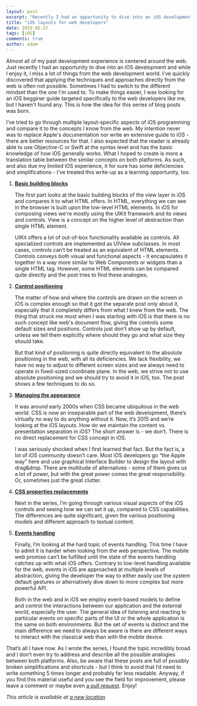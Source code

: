 ```yaml
---
layout: post
excerpt: "Recently I had an opportunity to dive into an iOS development and while I enjoy it, I miss a lot of things from the web development world. I was looking for an iOS begginer guide targeted specifically to the web developers like me, but I haven't found any. This is how the idea for this series of blog posts was born."
title: "iOS layouts for web developers"
date: 2015-05-27
tags: [iOS]
comments: true
author: adam
---
```


Almost all of my past development experience is centered around the web. Just recently I had an opportunity to dive into an iOS development and while I enjoy it, I miss a lot of things from the web development world. I've quickly discovered that applying the techniques and approaches directly from the web is often not possible. Sometimes I had to switch to the different mindset than the one I'm used to. To make things easier, I was looking for an iOS begginer guide targeted specifically to the web developers like me, but I haven't found any. This is how the idea for this series of blog posts was born.

I’ve tried to go through multiple layout-specific aspects of iOS programming and compare it to the concepts I know from the web. My intention never was to replace Apple's documentation nor write an extensive guide to iOS - there are better resources for that. I also expected that the reader is already able to use Objective-C or Swift at the syntax level and has the basic knowledge of how iOS generally works. What I hoped to create is more a translation table between the similar concepts on both platforms. As such, and also due my limited iOS experience, it for sure has some deficiencies and simplifications - I've treated this write-up as a learning opportunity, too.

1. **[Basic building blocks](/ios-layouts-for-web-developers-1-basic-building-blocks/)**

    The first part looks at the basic building blocks of the view layer in iOS and compares it to what HTML offers. In HTML, everything we can see in the browser is built upon the low-level HTML elements. In iOS for composing views we're mostly using the UIKit framework and its views and controls. View is a concept on the higher level of abstraction than single HTML element.

    UIKit offers a lot of out-of-box functionality available as controls. All specialized controls are implemented as UIView subclasses. In most cases, controls can’t be treated as an equivalent of HTML elements. Controls conveys both visual and functional aspects - it encapsulates it together in a way more similar to Web Components or widgets than a single HTML tag. However, some HTML elements can be compared quite directly and the post tries to find these analogies.

2. **[Control positioning](/ios-layouts-for-web-developers-2-control-positioning/)**

    The matter of how and where the controls are drawn on the screen in iOS is complex enough so that it got the separate post only about it, especially that it completely differs from what I knew from the web. The thing that struck me most when I was starting with iOS is that there is no such concept like web's document flow, giving the controls some default sizes and positions. Controls just don’t show up by default, unless we tell them explicitly where should they go and what size they should take.

    But that kind of positioning is quite directly equivalent to the absolute positioning in the web, with all its deficiencies. We lack flexibility, we have no way to adjust to different screen sizes and we always need to operate in fixed-sized coordinate plane. In the web, we strive not to use absolute positioning and we should try to avoid it in iOS, too. The post shows a few techniques to do so.

3. **[Managing the appearance](/ios-layouts-for-web-developers-3-managing-appearance/)**

    It was around early 2000s when CSS became ubiquitous in the web world. CSS is now an inseparable part of the web development, there’s virtually no way to do anything without it. Now, it’s 2015 and we’re looking at the iOS layouts. How do we maintain the content vs. presentation separation in iOS? The short answer is - we don’t. There is no direct replacement for CSS concept in iOS.

    I was seriously shocked when I first learned that fact. But the fact is, a lot of iOS community doesn’t care. Most iOS developers go “the Apple way” here and use graphical Interface Builder to design the layout with drag&drop. There are multitude of alternatives - some of them gives us a lot of power, but with the great power comes the great responsibility. Or, sometimes just the great clutter.

4. **[CSS properties replacements](/ios-layouts-for-web-developers-4-css-properties-replacements/)**

     Next in the series, I’m going through various visual aspects of the iOS controls and seeing how we can set it up, compared to CSS capabilities. The differences are quite significant, given the various positioning models and different approach to textual content.

5. **[Events handling](/ios-layouts-for-web-developers-5-events-handling/)**

    Finally, I’m looking at the hard topic of events handling. This time I have to admit it is harder when looking from the web perspective. The mobile web promise can’t be fulfilled until the state of the events handling catches up with what iOS offers. Contrary to low-level handling available for the web, events in iOS are approached at multiple levels of abstraction, giving the developer the way to either easily use the system default gestures or alternatively dive down to more complex but more powerful API.

    Both in the web and in iOS we employ event-based models to define and control the interactions between our application and the external world, especially the user. The general idea of listening and reacting to particular events on specific parts of the UI or the whole application is the same on both environments. But the set of events is distinct and the main difference we need to always be aware is there are different ways to interact with the classical web than with the mobile device.


That’s all I have now. As I wrote the series, I found the topic incredibly broad and I don’t even try to address and describe all the possible analogies between both platforms. Also, be aware that these posts are full of possibly broken simplifications and shortcuts - but I think to avoid that I’d need to write something 5 times longer and probably far less readable. Anyway, if you find this material useful and you see the field for improvement, please leave a comment or maybe even [a pull request](https://github.com/bright/bright.github.io/tree/master/_posts). Enjoy!


*This article is available at [a new location](https://brightinventions.pl/blog/ios-layouts-for-web-developers)*
